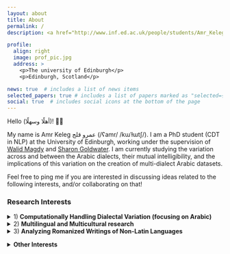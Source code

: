 ```yaml
---
layout: about
title: About
permalink: /
description: <a href="http://www.inf.ed.ac.uk/people/students/Amr_Keleg.html">Affiliation</a>

profile:
  align: right
  image: prof_pic.jpg
  address: >
    <p>The university of Edinburgh</p>
    <p>Edinburgh, Scotland</p>

news: true  # includes a list of news items
selected_papers: true # includes a list of papers marked as "selected={true}"
social: true  # includes social icons at the bottom of the page
---
```

Hello (أهلًا وسهلًا)! 👋👋

My name is Amr Keleg عمرو قلج (/ʕamr/ /kɯˈɫɯtʃ/). I am a PhD student (CDT in NLP) at the University of Edinburgh, working under the supervision of [Walid Magdy](https://homepages.inf.ed.ac.uk/wmagdy/) and [Sharon Goldwater](https://homepages.inf.ed.ac.uk/sgwater/).
I am currently studying the variation across and between the Arabic dialects, their mutual intelligibility, and the implications of this variation on the creation of multi-dialect Arabic datasets.

Feel free to ping me if you are interested in discussing ideas related to the following interests, and/or collaborating on that!



### Research Interests
<details>
    <summary>1) <b>Computationally Handling Dialectal Variation (focusing on Arabic)</b></summary>
    <p>
    <ul>
      <li>
        <a target="_blank" href="https://aclanthology.org/2024.acl-short.69/">Estimating the Level of Dialectness Predicts Inter-annotator Agreement in Multi-dialect Arabic Datasets</a> - ACL 2024 (Outstanding Paper award, Oral presentation)<br/>
        <u>Keleg, Amr</u>, Magdy, Walid, and Goldwater, Sharon
      </li>
      <li>
        <a target="_blank" href="https://aclanthology.org/2024.arabicnlp-1.79/">NADI 2024: The Fifth Nuanced Arabic Dialect Identification Shared Task</a> - ArabicNLP 2024 (Shared Task Organization, co-located with ACL 2024)<br/>
        Abdul-Mageed, Muhammad, <u>Keleg, Amr</u>, Elmadany, AbdelRahim, Zhang, Chiyu, Hamed, Injy, Magdy, Walid, Bouamor, Houda, and Habash, Nizar
      </li>
      <li>
        <a target="_blank" href="https://aclanthology.org/2023.emnlp-main.655/">ALDi: Quantifying the Arabic Level of Dialectness of Text</a> - EMNLP 2023<br/>
        <u>Keleg, Amr</u>, Goldwater, Sharon, and Magdy, Walid        
      </li>
      <li>
        <a target="_blank" href="https://aclanthology.org/2024.arabicnlp-1.79/">Arabic Dialect Identification under Scrutiny: Limitations of Single-label Classification</a> - ArabicNLP 2023 (Oral presentation, co-located with EMNLP 2023)<br/>
        <u>Keleg, Amr</u>, and Magdy, Walid
      </li>
    </ul>
  </p>
</details>

<details>
    <summary>2) <b>Multilingual and Multicultural research</b></summary>
    <p>
    <ul>
      <li>
        LLM Alignment for the Arabs: A Homogenous Culture or Diverse Ones? - C3NLP (co-located with NAACL 2025)<br/>
        <u>Keleg, Amr</u>
      </li>
      <li>
        <a target="_blank" href="https://aclanthology.org/2023.findings-acl.389/">DLAMA: A Framework for Curating Culturally Diverse Facts for Probing the Knowledge of Pretrained Language Models</a> - ACL 2023 (Findings)<br/>
        <u>Keleg, Amr</u>, and Magdy, Walid
      </li>
      <li>
        <a target="_blank" href="https://aclanthology.org/2020.lrec-1.474/">An Unsupervised Method for Weighting Finite-state Morphological Analyzers</a> - LREC 2020<br/>
        <u>Keleg, Amr</u>, Tyers, Francis, Howell, Nick, and Pirinen, Tommi
      </li>
    </ul>
  </p>
</details>

<details>
    <summary>3) <b>Analyzing Romanized Writings of Non-Latin Languages</b></summary>
    <p>
    <ul>
      <li>
        I developed a <a target="_blank" href="https://pypi.org/project/franco-arabic-transliterator/">rule-based tool</a> transliterating Arabizi (Romanized Arabic) into Arabic script.
      </li>
    </ul>
  </p>
</details>
<p></p>

<details>
    <summary><b>Other Interests</b></summary>
    <p>
      As an undergraduate student, I was a competitive programming addict (lots of fun experiences 😄). I am also an advocate of open-sourcing data/models/projects (twice a Google Summer of Code student for <a target="_blank" href="https://summerofcode.withgoogle.com/archive/2019/projects/5982561396850688/">Apertium</a>, and <a target="_blank" href="https://summerofcode.withgoogle.com/archive/2016/projects/5461783343005696">GNU Octave</a> + contributor to other projects like <a target="_blank" href="https://github.com/facebook/duckling">Facebook/Duckling</a>).
  </p>
</details>

<p></p>